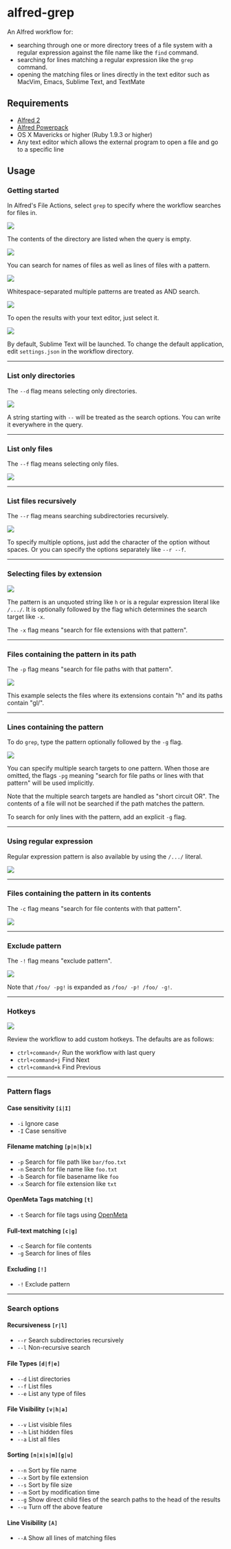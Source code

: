 alfred-grep
================
An Alfred workflow for:
- searching through one or more directory trees of a file system with a regular expression against the file name like the `find` command.
- searching for lines matching a regular expression like the `grep` command.
- opening the matching files or lines directly in the text editor such as MacVim, Emacs, Sublime Text, and TextMate

## Requirements
- [Alfred 2](http://www.alfredapp.com/#download)
- [Alfred Powerpack](https://buy.alfredapp.com/)
- OS X Mavericks or higher (Ruby 1.9.3 or higher)
- Any text editor which allows the external program to open a file and go to a specific line

## Usage
### Getting started
In Alfred's File Actions, select `grep` to specify where the workflow searches for files in.

![](images/fig01.png)

The contents of the directory are listed when the query is empty.

![](images/fig02.png)

You can search for names of files as well as lines of files with a pattern.

![](images/fig03.png)

Whitespace-separated multiple patterns are treated as AND search.

![](images/fig04.png)

To open the results with your text editor, just select it.

![](images/fig05.png)

By default, Sublime Text will be launched.  To change the default application, edit `settings.json` in the workflow directory.

---

### List only directories
The `--d` flag means selecting only directories.

![](images/fig06.png)

A string starting with `--` will be treated as the search options. You can write it everywhere in the query.

---

### List only files
The `--f` flag means selecting only files.

![](images/fig07.png)

---

### List files recursively
The `--r` flag means searching subdirectories recursively.

![](images/fig08.png)

To specify multiple options, just add the character of the option without spaces. Or you can specify the options separately like `--r --f`.

---

### Selecting files by extension

![](images/fig09.png)

The pattern is an unquoted string like `h` or is a regular expression literal like `/.../`. It is optionally followed by the flag which determines the search target like `-x`.

The `-x` flag means "search for file extensions with that pattern".

---

### Files containing the pattern in its path
The `-p` flag means "search for file paths with that pattern".

![](images/fig10.png)

This example selects the files where its extensions contain "h" and its paths contain "gl/".

---

### Lines containing the pattern
To do `grep`, type the pattern optionally followed by the `-g` flag.

![](images/fig11.png)

You can specify multiple search targets to one pattern. When those are omitted, the flags `-pg` meaning "search for file paths or lines with that pattern" will be used implicitly.

Note that the multiple search targets are handled as "short circuit OR". The contents of a file will not be searched if the path matches the pattern.

To search for only lines with the pattern, add an explicit `-g` flag.

---

### Using regular expression
Regular expression pattern is also available by using the `/.../` literal.

![](images/fig12.png)

---

### Files containing the pattern in its contents
The `-c` flag means "search for file contents with that pattern".

![](images/fig13.png)

---

### Exclude pattern
The `-!` flag means "exclude pattern".

![](images/fig14.png)

Note that `/foo/ -pg!` is expanded as `/foo/ -p! /foo/ -g!`.

---

### Hotkeys

![](images/fig15.png)

Review the workflow to add custom hotkeys. The defaults are as follows:
- `ctrl+command+/` Run the workflow with last query
- `ctrl+command+j` Find Next
- `ctrl+command+k` Find Previous

---

### Pattern flags

#### Case sensitivity `[i|I]`
- `-i` Ignore case
- `-I` Case sensitive

#### Filename matching `[p|n|b|x]`
- `-p` Search for file path like `bar/foo.txt`
- `-n` Search for file name like `foo.txt`
- `-b` Search for file basename like `foo`
- `-x` Search for file extension like `txt`

#### OpenMeta Tags matching `[t]`
- `-t` Search for file tags using [OpenMeta](https://code.google.com/p/openmeta/)

#### Full-text matching `[c|g]`
- `-c` Search for file contents
- `-g` Search for lines of files

#### Excluding `[!]`
- `-!` Exclude pattern

---

### Search options
#### Recursiveness `[r|l]`
- `--r` Search subdirectories recursively
- `--l` Non-recursive search

#### File Types `[d|f|e]`
- `--d` List directories
- `--f` List files
- `--e` List any type of files

#### File Visibility `[v|h|a]`
- `--v` List visible files
- `--h` List hidden files
- `--a` List all files

#### Sorting `[n|x|s|m][g|u]`
- `--n` Sort by file name
- `--x` Sort by file extension
- `--s` Sort by file size
- `--m` Sort by modification time
- `--g` Show direct child files of the search paths to the head of the results
- `--u` Turn off the above feature

#### Line Visibility `[A]`
- `--A` Show all lines of matching files
